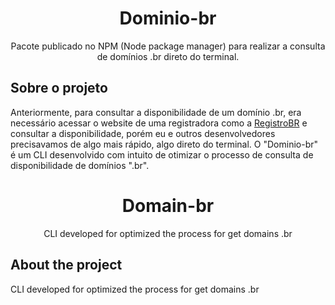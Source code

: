 <div align="center">

# Dominio-br 
Pacote publicado no NPM (Node package manager) para realizar a consulta de domínios .br direto do terminal.
</div> 

## Sobre o projeto

Anteriormente, para consultar a disponibilidade de um domínio .br, era necessário acessar o website de uma registradora como a [RegistroBR](https://registrobr.com.br) e consultar a disponibilidade, porém eu e outros desenvolvedores precisavamos de algo mais rápido, algo direto do terminal.
O "Dominio-br" é um CLI desenvolvido com intuito de otimizar o processo de consulta de disponibilidade de domínios ".br".

<div align="center">

# Domain-br 
CLI developed for optimized the process for get domains .br
</div>

## About the project
CLI developed for optimized the process for get domains .br

